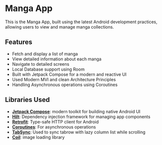 # Manga App

This is the Manga App, built using the latest Android development practices, allowing users to view and manage manga collections.

## Features

- Fetch and display a list of manga
- View detailed information about each manga
- Navigate to detailed screens
- Local Database support using Room
- Built with Jetpack Compose for a modern and reactive UI
- Used Modern MVI and clean Architecture Principles
- Handling Asynchronous operations using Coroutines

## Libraries Used

- **[Jetpack Compose](https://developer.android.com/jetpack/compose)**: modern toolkit for building native Android UI
- **[Hilt](https://dagger.dev/hilt/)**: Dependency injection framework for managing app components
- **[Retrofit](https://square.github.io/retrofit/)**: Type-safe HTTP client for Android
- **[Coroutines](https://kotlinlang.org/docs/coroutines-overview.html)**: For asynchronous operations
- **[TabSync](https://github.com/Ahmad-Hamwi/TabSync/)**: Used to sync tabrow with lazy column list while scrolling
- **[Coil](https://coil-kt.github.io/coil/)**: image loading library
